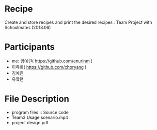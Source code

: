 # Recipe
Create and store recipes and print the desired recipes : Team Project with Schoolmates (2018.06)

# Participants

  - me: 임예린( https://github.com/enurinm )
  - 이옥희( https://github.com/choryang )
  - 김예린
  - 유학현

# File Description
- program files	:: Source code
- Team3 Usage scenario.mp4
- project design.pdf
